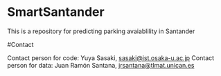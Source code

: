 # SmartSantander 
This is a repository for predicting parking avaiablility in Santander

#Contact

Contact person for code: Yuya Sasaki, sasaki@ist.osaka-u.ac.jp
Contact person for data: Juan Ramón Santana, jrsantana@tlmat.unican.es